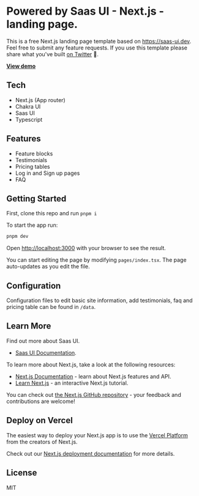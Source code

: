 # Powered by Saas UI - Next.js - landing page.

This is a free Next.js landing page template based on https://saas-ui.dev.
Feel free to submit any feature requests. If you use this template please share what you've built [on Twitter](https://twitter.com/saas_js) 🚀.

**[View demo](https://saas-ui-nextjs-landing-page.netlify.app/)**

## Tech

- Next.js (App router)
- Chakra UI
- Saas UI
- Typescript

## Features

- Feature blocks
- Testimonials
- Pricing tables
- Log in and Sign up pages
- FAQ

## Getting Started

First, clone this repo and run `pnpm i`

To start the app run:

```bash
pnpm dev
```

Open [http://localhost:3000](http://localhost:3000) with your browser to see the result.

You can start editing the page by modifying `pages/index.tsx`. The page auto-updates as you edit the file.

## Configuration

Configuration files to edit basic site information, add testimonials, faq and pricing table can be found in `/data`.

## Learn More

Find out more about Saas UI.

- [Saas UI Documentation](https://saas-ui.dev/docs).

To learn more about Next.js, take a look at the following resources:

- [Next.js Documentation](https://nextjs.org/docs) - learn about Next.js features and API.
- [Learn Next.js](https://nextjs.org/learn) - an interactive Next.js tutorial.

You can check out [the Next.js GitHub repository](https://github.com/vercel/next.js/) - your feedback and contributions are welcome!

## Deploy on Vercel

The easiest way to deploy your Next.js app is to use the [Vercel Platform](https://vercel.com/new?utm_medium=default-template&filter=next.js&utm_source=create-next-app&utm_campaign=create-next-app-readme) from the creators of Next.js.

Check out our [Next.js deployment documentation](https://nextjs.org/docs/deployment) for more details.

## License

MIT
